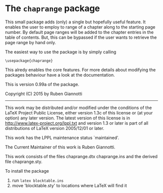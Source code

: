 # The `chaprange` package

This small package adds (only) a single but hopefully useful feature.
It enables the user to employ to range of a chapter along to the starting page number.
By default page ranges will be added to the chapter entries in the table of contents.
But, this can be bypassed if the user wants to retrieve the page range by hand only.

The easiest way to use the package is by simply calling

    \usepackage{chaprange}

This alredy enables the core features.
For more details about modifying the packages behaviour have a look at the documentation.

This is version 0.99a of the package.

Copyright (C) 2015 by Ruben Giannotti 
<ruben dot giannotti at gmx dot net>

---

This work may be distributed and/or modified under the
conditions of the LaTeX Project Public License, either
version 1.3c of this license or (at your option) any
later version. The latest version of this license is in
  http://www.latex-project.org/lppl.txt
and version 1.3 or later is part of all distributions
of LaTeX version 2005/12/01 or later.

This work has the LPPL maintenance status `maintained'.

The Current Maintainer of this work is Ruben Giannotti.

This work consists of the files
  chaprange.dtx 
  chaprange.ins
and the derived file chaprange.sty.


To install the package

 1. run `latex blocktable.ins`
 2. move 'blocktable.sty' to locations where LaTeX will find it
